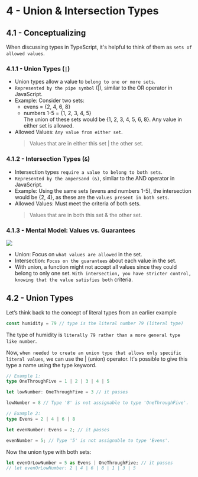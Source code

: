 # 4 - Union & Intersection Types

## 4.1 - Conceptualizing

When discussing types in TypeScript, it's helpful to think of them as `sets of allowed values`.

### 4.1.1 - Union Types (`|`)

- Union types allow a value to `belong to one or more sets`.
- `Represented by the pipe symbol` (|), similar to the OR operator in JavaScript.
- Example: Consider two sets:
  - evens = {2, 4, 6, 8}
  - numbers 1-5 = {1, 2, 3, 4, 5}  
    The union of these sets would be {1, 2, 3, 4, 5, 6, 8}. Any value in either set is allowed.
- Allowed Values: `Any value from either set`.
  > Values that are in either this set | the other set.

### 4.1.2 - Intersection Types (`&`)

- Intersection types `require a value to belong to both sets`.
- `Represented by the ampersand (&)`, similar to the AND operator in JavaScript.
- Example: Using the same sets (evens and numbers 1-5), the intersection would be {2, 4}, as these are the `values present in both sets`.
- Allowed Values: Must meet the criteria of both sets.
  > Values that are in both this set & the other set.

### 4.1.3 - Mental Model: Values vs. Guarantees

![](https://www.typescript-training.com/static/e0631284ba90dde4a2757980407264fd/2c95d/union-intersection-preview.png)

- Union: Focus on `what values are allowed` in the set.
- Intersection: `Focus on the guarantees` about each value in the set.
- With union, a function might not accept all values since they could belong to only one set. `With intersection, you have stricter control, knowing that the value satisfies both` criteria.

## 4.2 - Union Types

Let’s think back to the concept of literal types from an earlier example

```ts
const humidity = 79 // type is the literal number 79 (literal type)
```

The type of humidity is `literally 79 rather than a more general type like number`.

Now, `when needed to create an union type that allows only specific literal values`, we can use the | (union) operator. It's possible to give this type a name using the type keyword.

```ts
// Example 1:
type OneThroughFive = 1 | 2 | 3 | 4 | 5

let lowNumber: OneThroughFive = 3 // it passes

lowNumber = 8 // Type '8' is not assignable to type 'OneThroughFive'.
```

```ts
// Example 2:
type Evens = 2 | 4 | 6 | 8

let evenNumber: Evens = 2; // it passes

evenNumber = 5; // Type '5' is not assignable to type 'Evens'.
```

Now the union type with both sets:

```ts
let evenOrLowNumber = 5 as Evens | OneThroughFive; // it passes
// let evenOrLowNumber: 2 | 4 | 6 | 8 | 1 | 3 | 5
```